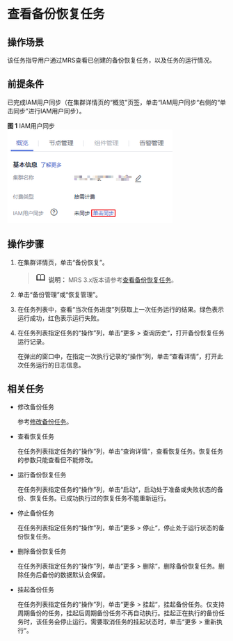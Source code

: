 # 查看备份恢复任务<a name="mrs_01_0325"></a>

## 操作场景<a name="section728550114837"></a>

该任务指导用户通过MRS查看已创建的备份恢复任务，以及任务的运行情况。

## 前提条件<a name="section19851821141510"></a>

已完成IAM用户同步（在集群详情页的“概览”页签，单击“IAM用户同步“右侧的“单击同步”进行IAM用户同步）。

**图 1**  IAM用户同步<a name="zh-cn_topic_0173397554_zh-cn_topic_0173397446_fig147531617121511"></a>  
![](figures/IAM用户同步-53.png "IAM用户同步-53")

## 操作步骤<a name="section59209364114855"></a>

1.  在集群详情页，单击“备份恢复”。

    >![](public_sys-resources/icon-note.gif) **说明：** 
    >MRS 3.x版本请参考[查看备份恢复任务](查看备份恢复任务-113.md)。

2.  单击“备份管理”或“恢复管理”。
3.  在任务列表中，查看“当次任务进度”列获取上一次任务运行的结果。绿色表示运行成功，红色表示运行失败。
4.  在任务列表指定任务的“操作”列，单击“更多  \>  查询历史“，打开备份恢复任务运行记录。

    在弹出的窗口中，在指定一次执行记录的“操作”列，单击“查看详情”，打开此次任务运行的日志信息。


## 相关任务<a name="section4491308111495"></a>

-   修改备份任务

    参考[修改备份任务](修改备份任务.md)。

-   查看恢复任务

    在任务列表指定任务的“操作”列，单击“查询详情“，查看恢复任务。恢复任务的参数只能查看但不能修改。

-   运行备份恢复任务

    在任务列表指定任务的“操作”列，单击“启动“，启动处于准备或失败状态的备份、恢复任务。已成功执行过的恢复任务不能重新运行。

-   停止备份任务

    在任务列表指定任务的“操作”列，单击“更多  \>  停止“，停止处于运行状态的备份恢复任务。

-   删除备份恢复任务

    在任务列表指定任务的“操作”列，单击“更多  \>  删除“，删除备份恢复任务。删除任务后备份的数据默认会保留。

-   挂起备份任务

    在任务列表指定任务的“操作”列，单击“更多  \>  挂起“，挂起备份任务。仅支持周期备份的任务，挂起后周期备份任务不再自动执行。挂起正在执行的备份任务时，该任务会停止运行。需要取消任务的挂起状态时，单击“更多  \>  重新执行“。


